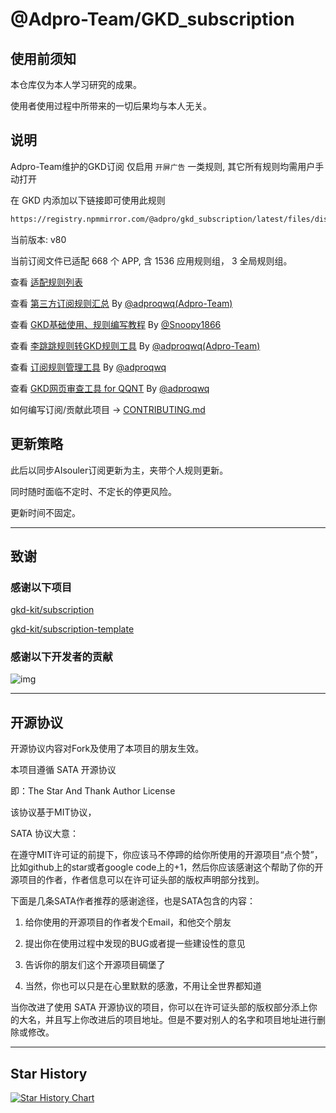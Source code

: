 # @Adpro-Team/GKD_subscription

## 使用前须知

本仓库仅为本人学习研究的成果。

使用者使用过程中所带来的一切后果均与本人无关。

## 说明

Adpro-Team维护的GKD订阅 仅启用 `开屏广告` 一类规则, 其它所有规则均需用户手动打开

在 GKD 内添加以下链接即可使用此规则

```txt
https://registry.npmmirror.com/@adpro/gkd_subscription/latest/files/dist/Adpro_gkd.json5
```

当前版本: v80

当前订阅文件已适配 668 个 APP, 含 1536 应用规则组， 3 全局规则组。

查看 [适配规则列表](./dist/README.md)

查看 [第三方订阅规则汇总](https://github.com/Adpro-Team/GKD_THS_List) By [@adproqwq(Adpro-Team)](https://github.com/adproqwq)

查看 [GKD基础使用、规则编写教程](https://github.com/Snoopy1866/blogs/blob/main/software/gkd/gkd-rule-tutorial/gkd-rule-tutorial.md) By [@Snoopy1866](https://github.com/Snoopy1866)

查看 [李跳跳规则转GKD规则工具](https://github.com/Adpro-Team/LTT2GKD) By [@adproqwq(Adpro-Team)](https://github.com/adproqwq)

查看 [订阅规则管理工具](https://rules.adproqwq.xyz) By [@adproqwq](https://github.com/adproqwq)

查看 [GKD网页审查工具 for QQNT](https://github.com/adproqwq/LiteLoaderQQNT-GKDInspectForQQNT) By [@adproqwq](https://github.com/adproqwq)

如何编写订阅/贡献此项目 -> [CONTRIBUTING.md](./CONTRIBUTING.md)

## 更新策略

此后以同步AIsouler订阅更新为主，夹带个人规则更新。

同时随时面临不定时、不定长的停更风险。

更新时间不固定。

---

## 致谢

### 感谢以下项目

[gkd-kit/subscription](https://github.com/gkd-kit/subscription)

[gkd-kit/subscription-template](https://github.com/gkd-kit/subscription-template)

### 感谢以下开发者的贡献

![img](https://contrib.rocks/image?repo=Adpro-Team/GKD_subscription&_v=80)

---

## 开源协议

开源协议内容对Fork及使用了本项目的朋友生效。

本项目遵循 SATA 开源协议

即：The Star And Thank Author License

该协议基于MIT协议，

SATA 协议大意：

在遵守MIT许可证的前提下，你应该马不停蹄的给你所使用的开源项目“点个赞”，比如github上的star或者google code上的+1，然后你应该感谢这个帮助了你的开源项目的作者，作者信息可以在许可证头部的版权声明部分找到。

下面是几条SATA作者推荐的感谢途径，也是SATA包含的内容：

1. 给你使用的开源项目的作者发个Email，和他交个朋友

2. 提出你在使用过程中发现的BUG或者提一些建设性的意见

3. 告诉你的朋友们这个开源项目碉堡了

4. 当然，你也可以只是在心里默默的感激，不用让全世界都知道

当你改进了使用 SATA 开源协议的项目，你可以在许可证头部的版权部分添上你的大名，并且写上你改进后的项目地址。但是不要对别人的名字和项目地址进行删除或修改。

---

## Star History

<a href="https://star-history.com/#Adpro-Team/GKD_subscription&Date">
 <picture>
   <source media="(prefers-color-scheme: dark)" srcset="https://api.star-history.com/svg?repos=Adpro-Team/GKD_subscription&type=Date&theme=dark" />
   <source media="(prefers-color-scheme: light)" srcset="https://api.star-history.com/svg?repos=Adpro-Team/GKD_subscription&type=Date" />
   <img alt="Star History Chart" src="https://api.star-history.com/svg?repos=Adpro-Team/GKD_subscription&type=Date" />
 </picture>
</a>
